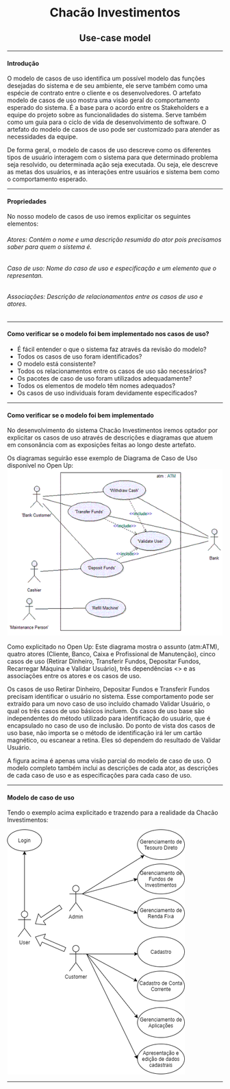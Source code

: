 <h1 align="center">Chacão Investimentos</h1>
<h2 align="center">Use-case model</h2>

____
#### Introdução
O modelo de casos de uso identifica um possível modelo das funções desejadas do sistema e de seu ambiente, ele serve também como uma espécie de contrato entre o cliente e os desenvolvedores. O artefato modelo de casos de uso mostra uma visão geral do comportamento esperado do sistema. É a base para o acordo entre os Stakeholders e a equipe do projeto sobre as funcionalidades do sistema. Serve também como um guia para o ciclo de vida de desenvolvimento de software.
O artefato do modelo de casos de uso pode ser customizado para atender as necessidades da equipe. 

De forma geral, o modelo de casos de uso descreve como os diferentes tipos de usuário interagem com o sistema para que determinado problema seja resolvido, ou determinada ação seja executada. Ou seja, ele descreve as metas dos usuários, e as interações entre usuários e sistema bem como o comportamento esperado.
____

#### Propriedades

No nosso modelo de casos de uso iremos explicitar os seguintes elementos:

###### Atores: Contém o nome e uma descrição resumida do ator pois precisamos saber para quem o sistema é.
###### Caso de uso: Nome do caso de uso e especificação e um elemento que o representan.
###### Associações: Descrição de relacionamentos entre os casos de uso e atores.


____
#### Como verificar se o modelo foi bem implementado nos casos de uso?
- É fácil entender o que o sistema faz através da revisão do modelo?  
- Todos os casos de uso foram identificados?  
- O modelo está consistente?  
- Todos os relacionamentos entre os casos de uso são necessários?  
- Os pacotes de caso de uso foram utilizados adequadamente?  
- Todos os elementos de modelo têm nomes adequados?  
- Os casos de uso individuais foram devidamente especificados?  
____
#### Como verificar se o modelo foi bem implementado 
No desenvolvimento do sistema Chacão Investimentos iremos optador por explicitar os casos de uso através de descrições e diagramas que atuem em consonância com as exposições feitas ao longo deste artefato.

Os diagramas seguirão esse exemplo de Diagrama de Caso de Uso disponível no Open Up:
![Exemplo_Diagrama](exemplo-diagrama-caso-uso.png)

Como explicitado no Open Up:
Este diagrama mostra o assunto (atm:ATM), quatro atores (Cliente, Banco, Caixa e Profissional de Manutenção), cinco casos de uso (Retirar Dinheiro, Transferir Fundos, Depositar Fundos, Recarregar Máquina e Validar Usuário), três dependências <<include>> e as associações entre os atores e os casos de uso.

Os casos de uso Retirar Dinheiro, Depositar Fundos e Transferir Fundos precisam identificar o usuário no sistema. Esse comportamento pode ser extraído para um novo caso de uso incluído chamado Validar Usuário, o qual os três casos de uso básicos incluem. Os casos de uso base são independentes do método utilizado para identificação do usuário, que é encapsulado no caso de uso de inclusão. Do ponto de vista dos casos de uso base, não importa se o método de identificação irá ler um cartão magnético, ou escanear a retina. Eles só dependem do resultado de Validar Usuário.

A figura acima é apenas uma visão parcial do modelo de caso de uso. O modelo completo também inclui as descrições de cada ator, as descrições de cada caso de uso e as especificações para cada caso de uso. 

____
#### Modelo de caso de uso
Tendo o exemplo acima explicitado e trazendo para a realidade da Chacão Investimentos:

![model_use_case](use_case_view.png)
____
